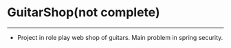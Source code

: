 # GuitarShop(not complete)
____________
* Project in role play web shop of guitars. Main problem in spring security.

